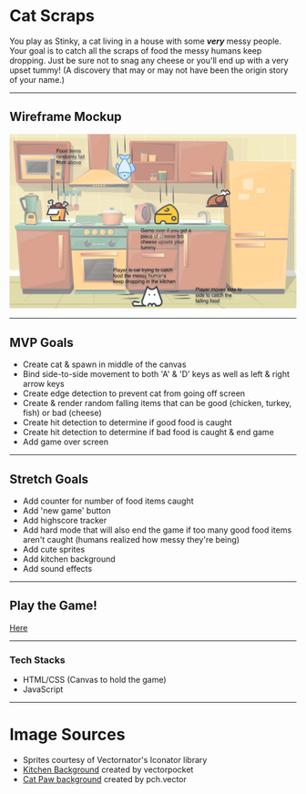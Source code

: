 # Cat Scraps
You play as Stinky, a cat living in a house with some __*very*__ messy people. Your goal is to catch all the scraps of food the messy humans keep dropping. Just be sure not to snag any cheese or you'll end up with a very upset tummy! (A discovery that may or may not have been the origin story of your name.)

---
## Wireframe Mockup
![Wireframe](./images/Unit-1-project-wireframe.png)

---
## MVP Goals
- Create cat & spawn in middle of the canvas
- Bind side-to-side movement to both 'A' & 'D' keys as well as left & right arrow keys
- Create edge detection to prevent cat from going off screen
- Create & render random falling items that can be good (chicken, turkey, fish) or bad (cheese)
- Create hit detection to determine if good food is caught
- Create hit detection to determine if bad food is caught & end game
- Add game over screen

***
## Stretch Goals
- Add counter for number of food items caught
- Add 'new game' button
- Add highscore  tracker
- Add hard mode that will also end the game if too many good food items aren't caught (humans realized how messy they're being)
- Add cute sprites
- Add kitchen background
- Add sound effects

---
## Play the Game!
[Here](https://emily-herndon.github.io/Cat-Scraps/)


---
### Tech Stacks
- HTML/CSS (Canvas to hold the game)
- JavaScript
---
# Image Sources
- Sprites courtesy of Vectornator's Iconator library
- [Kitchen Background]("https://www.freepik.com/vectors/kitchen-cartoon") created by vectorpocket 
- [Cat Paw background]("https://www.freepik.com/vectors/cat") created by pch.vector 
